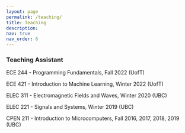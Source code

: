 ```yaml
---
layout: page
permalink: /teaching/
title: Teaching
description:
nav: true
nav_order: 6
---
```


### Teaching Assistant

ECE 244 - Programming Fundamentals, Fall 2022 (UofT) 

ECE 421 - Introduction to Machine Learning, Winter 2022 (UofT) 

ELEC 311 - Electromagnetic Fields and Waves, Winter 2020 (UBC) 

ELEC 221 - Signals and Systems, Winter 2019 (UBC) 

CPEN 211 - Introduction to Microcomputers, Fall 2016, 2017, 2018, 2019 (UBC) 